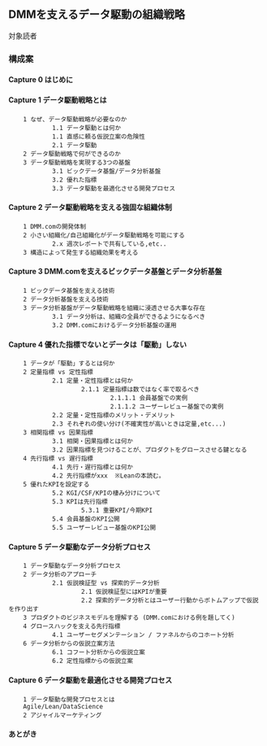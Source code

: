 ## DMMを支えるデータ駆動の組織戦略

対象読者

### 構成案

#### Capture 0 はじめに

#### Capture 1 データ駆動戦略とは
        1 なぜ、データ駆動戦略が必要なのか
                1.1 データ駆動とは何か
                1.1 直感に頼る仮説立案の危険性
                2.1 データ駆動
        2 データ駆動戦略で何ができるのか
        3 データ駆動戦略を実現する3つの基盤
                3.1 ビックデータ基盤/データ分析基盤
                3.2 優れた指標
                3.3 データ駆動を最適化させる開発プロセス
        
#### Capture 2 データ駆動戦略を支える強固な組織体制
        1 DMM.comの開発体制
        2 小さい組織化/自己組織化がデータ駆動戦略を可能にする
                2.x 週次レポートで共有している,etc..
        3 構造によって発生する組織効果を考える
        
#### Capture 3 DMM.comを支えるビックデータ基盤とデータ分析基盤
        1 ビックデータ基盤を支える技術
        2 データ分析基盤を支える技術
        3 データ分析基盤がデータ駆動戦略を組織に浸透させる大事な存在
                3.1 データ分析は、組織の全員ができるようになるべき
                3.2 DMM.comにおけるデータ分析基盤の運用
                
#### Capture 4 優れた指標でないとデータは「駆動」しない
        1 データが「駆動」するとは何か
        2 定量指標 vs 定性指標
                2.1 定量・定性指標とは何か
                        2.1.1 定量指標は数ではなく率で取るべき
                                2.1.1.1 会員基盤での実例
                                2.1.1.2 ユーザーレビュー基盤での実例
                2.2 定量・定性指標のメリット・デメリット
                2.3 それぞれの使い分け(不確実性が高いときは定量,etc...)
        3 相関指標 vs 因果指標
                3.1 相関・因果指標とは何か
                3.2 因果指標を見つけることが、プロダクトをグロースさせる鍵となる
        4 先行指標 vs 遅行指標
                4.1 先行・遅行指標とは何か
                4.2 先行指標がxxx  ※Leanの本読む。
        5 優れたKPIを設定する
                5.2 KGI/CSF/KPIの棲み分けについて
                5.3 KPIは先行指標
                        5.3.1 重要KPI/今期KPI
                5.4 会員基盤のKPI公開
                5.5 ユーザーレビュー基盤のKPI公開
          
        
#### Capture 5 データ駆動なデータ分析プロセス
        1 データ駆動なデータ分析プロセス
        2 データ分析のアプローチ
                2.1 仮説検証型 vs 探索的データ分析
                        2.1 仮説検証型にはKPIが重要
                        2.2 探索的データ分析とはユーザー行動からボトムアップで仮説を作り出す
        3 プロダクトのビジネスモデルを理解する (DMM.comにおける例を題してく)
        4 グロースハックを支える先行指標
                4.1 ユーザーセグメンテーション / ファネルからのコホート分析
        6 データ分析からの仮説立案方法
                6.1 コフート分析からの仮説立案
                6.2 定性指標からの仮説立案
        
#### Capture 6 データ駆動を最適化させる開発プロセス
        1 データ駆動な開発プロセスとは 
        Agile/Lean/DataScience
        2 アジャイルマーケティング
        
        
####  あとがき
